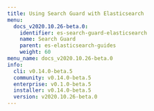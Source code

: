 ```yaml
---
title: Using Search Guard with Elasticsearch
menu:
  docs_v2020.10.26-beta.0:
    identifier: es-search-guard-elasticsearch
    name: Search Guard
    parent: es-elasticsearch-guides
    weight: 60
menu_name: docs_v2020.10.26-beta.0
info:
  cli: v0.14.0-beta.5
  community: v0.14.0-beta.5
  enterprise: v0.1.0-beta.5
  installer: v0.14.0-beta.5
  version: v2020.10.26-beta.0
---
```


